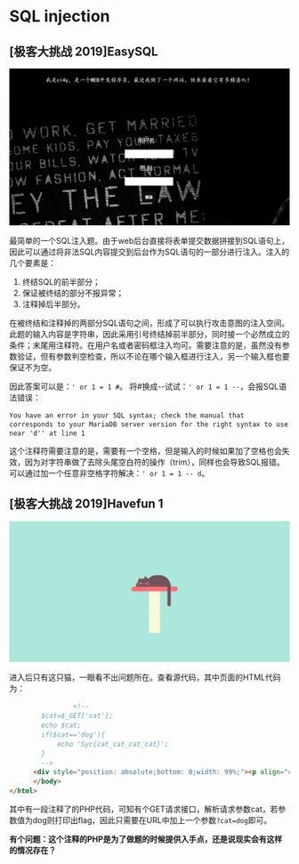 # SQL injection

## [极客大挑战 2019]EasySQL

![EasySQL](./images/easysql.png)

最简单的一个SQL注入题。由于web后台直接将表单提交数据拼接到SQL语句上，因此可以通过将非法SQL内容提交到后台作为SQL语句的一部分进行注入。注入的几个要素是：

1. 终结SQL的前半部分；
2. 保证被终结的部分不报异常；
3. 注释掉后半部分。

在被终结和注释掉的两部分SQL语句之间，形成了可以执行攻击意图的注入空间。此题的输入内容是字符串，因此采用引号终结掉前半部分，同时接一个必然成立的条件；末尾用注释符。在用户名或者密码框注入均可。需要注意的是，虽然没有参数验证，但有参数判空检查，所以不论在哪个输入框进行注入，另一个输入框也要保证不为空。

因此答案可以是：`' or 1 = 1 #`。
将#换成--试试：`' or 1 = 1 --`，会报SQL语法错误：

```
You have an error in your SQL syntax; check the manual that corresponds to your MariaDB server version for the right syntax to use near 'd'' at line 1
```

这个注释符需要注意的是，需要有一个空格，但是输入的时候如果加了空格也会失效，因为对字符串做了去除头尾空白符的操作（trim），同样也会导致SQL报错。可以通过加一个任意非空格字符解决：`' or 1 = 1 -- d`。

## [极客大挑战 2019]Havefun 1

![Havefun](./images/havefun.png)

进入后只有这只猫，一眼看不出问题所在。查看源代码，其中页面的HTML代码为：

```html
                <!--
        $cat=$_GET['cat'];
        echo $cat;
        if($cat=='dog'){
            echo 'Syc{cat_cat_cat_cat}';
        }
        -->
      <div style="position: absolute;bottom: 0;width: 99%;"><p align="center" style="font:italic 15px Georgia,serif;color:black;"> Syclover @ cl4y</p></div>
      </body>
</html>
```

其中有一段注释了的PHP代码，可知有个GET请求接口，解析请求参数cat，若参数值为dog则打印出flag，因此只需要在URL中加上一个参数`?cat=dog`即可。

**有个问题：这个注释的PHP是为了做题的时候提供入手点，还是说现实会有这样的情况存在？**
